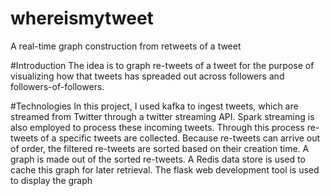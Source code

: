# whereismytweet
A real-time graph construction from retweets of a tweet
 
#Introduction 
The idea is to graph re-tweets of a tweet for the purpose of visualizing how that tweets has spreaded out across followers and followers-of-followers.

#Technologies 
In this project, I used kafka to ingest tweets, which are  streamed from Twitter through a twitter streaming API. Spark streaming is also employed to process these incoming tweets. Through this process re-tweets of a specific tweets are collected. Because re-tweets can arrive out of order, the filtered re-tweets are sorted based on their creation time. A graph is made out of the sorted re-tweets. A Redis data store is used to cache this graph for later retrieval.  The flask web development tool is used to display the graph 
